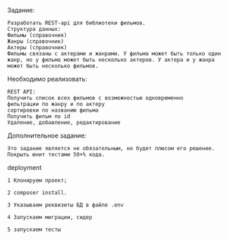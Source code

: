 Задание:

    Разработать REST-api для библиотеки фильмов. 
    Структура данных:
    Фильмы (справочник)
    Жанры (справочник)
    Актеры (справочник)
    Фильмы связаны с актерами и жанрами. У фильма может быть только один жанр, но у фильма может быть несколько актеров. У актера и у жанра может быть несколько фильмов.

Необходимо реализовать:

    REST API:
    Получить список всех фильмов с возможностью одновременно
    фильтрации по жанру и по актеру
    сортировки по названию фильма
    Получить фильм по id
    Удаление, добавление, редактирование

Дополнительное задание:

    Это задание является не обязательным, но будет плюсом его решение. 
    Покрыть юнит тестами 50+% кода.



deployment

    1 Клонируем проект;

    2 composer install. 

    3 Указываем реквизиты БД в файле .env

    4 Запускаем миграции, сидер

    5 запускаем тесты

